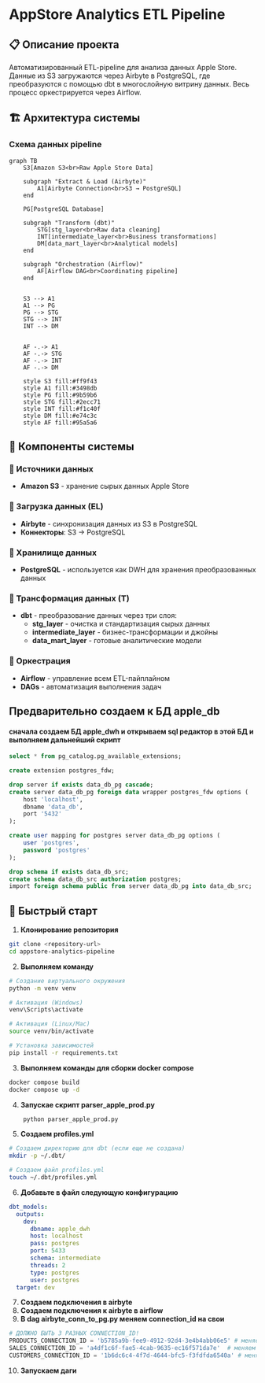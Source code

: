 # AppStore Analytics ETL Pipeline

## 📋 Описание проекта
Автоматизированный ETL-pipeline для анализа данных Apple Store. Данные из S3 загружаются через Airbyte в PostgreSQL, где преобразуются с помощью dbt в многослойную витрину данных. Весь процесс оркестрируется через Airflow.

## 🏗️ Архитектура системы

### Схема данных pipeline
```mermaid
graph TB
    S3[Amazon S3<br>Raw Apple Store Data]
    
    subgraph "Extract & Load (Airbyte)"
        A1[Airbyte Connection<br>S3 → PostgreSQL]
    end
    
    PG[PostgreSQL Database]
    
    subgraph "Transform (dbt)"
        STG[stg_layer<br>Raw data cleaning]
        INT[intermediate_layer<br>Business transformations]
        DM[data_mart_layer<br>Analytical models]
    end
    
    subgraph "Orchestration (Airflow)"
        AF[Airflow DAG<br>Coordinating pipeline]
    end
    

    S3 --> A1
    A1 --> PG
    PG --> STG
    STG --> INT
    INT --> DM

    
    AF -.-> A1
    AF -.-> STG
    AF -.-> INT
    AF -.-> DM
    
    style S3 fill:#ff9f43
    style A1 fill:#3498db
    style PG fill:#9b59b6
    style STG fill:#2ecc71
    style INT fill:#f1c40f
    style DM fill:#e74c3c
    style AF fill:#95a5a6
```

## 🧩 Компоненты системы

### 🔹 Источники данных
- **Amazon S3** - хранение сырых данных Apple Store

### 🔹 Загрузка данных (EL)
- **Airbyte** - синхронизация данных из S3 в PostgreSQL
- **Коннекторы**: S3 → PostgreSQL

### 🔹 Хранилище данных
- **PostgreSQL** - используется как DWH для хранения преобразованных данных

### 🔹 Трансформация данных (T)
- **dbt** - преобразование данных через три слоя:
  - **stg_layer** - очистка и стандартизация сырых данных
  - **intermediate_layer** - бизнес-трансформации и джойны
  - **data_mart_layer** - готовые аналитические модели

### 🔹 Оркестрация
- **Airflow** - управление всем ETL-пайплайном
- **DAGs** - автоматизация выполнения задач

## Предварительно создаем к БД apple_db

#### сначала создаем БД apple_dwh и открываем sql редактор в этой БД и выполняем дальнейший скрипт
```sql
select * from pg_catalog.pg_available_extensions;

create extension postgres_fdw;

drop server if exists data_db_pg cascade;
create server data_db_pg foreign data wrapper postgres_fdw options (
	host 'localhost',
	dbname 'data_db',
	port '5432'
);

create user mapping for postgres server data_db_pg options (
	user 'postgres',
	password 'postgres'
);

drop schema if exists data_db_src;
create schema data_db_src authorization postgres;
import foreign schema public from server data_db_pg into data_db_src;
```

## 🚀 Быстрый старт

1. **Клонирование репозитория**
```bash
git clone <repository-url>
cd appstore-analytics-pipeline
```
2. **Выполняем команду**
```bash
# Создание виртуального окружения
python -m venv venv

# Активация (Windows)
venv\Scripts\activate

# Активация (Linux/Mac)
source venv/bin/activate

# Установка зависимостей
pip install -r requirements.txt
```
3. **Выполняем команды для сборки docker compose**
```bash
docker compose build
docker compose up -d
```
4. **Запускае скрипт parser_apple_prod.py**

```bash
    python parser_apple_prod.py
```
5. **Создаем profiles.yml**
```bash
# Создаем директорию для dbt (если еще не создана)
mkdir -p ~/.dbt/

# Создаем файл profiles.yml
touch ~/.dbt/profiles.yml
```
6. **Добавьте в файл следующую конфигурацию**
```yml
dbt_models:
  outputs:
    dev:
      dbname: apple_dwh
      host: localhost
      pass: postgres
      port: 5433
      schema: intermediate
      threads: 2
      type: postgres
      user: postgres
  target: dev

```
7. **Создаем подключения в airbyte**
8. **Создаем подключения к airbyte в airflow**
9. **В dag airbyte_conn_to_pg.py меняем connection_id на свои**

```python
# ДОЛЖНО БЫТЬ 3 РАЗНЫХ CONNECTION_ID!
PRODUCTS_CONNECTION_ID = 'b5785a9b-fee9-4912-92d4-3e4b4abb06e5' # меняем на свои
SALES_CONNECTION_ID = 'a4df1c6f-fae5-4cab-9635-ec16f571da7e'  # меняем на свои
CUSTOMERS_CONNECTION_ID = '1b6dc6c4-4f7d-4644-bfc5-f3fdfda6540a' # меняем на свои

```
10. **Запускаем даги**